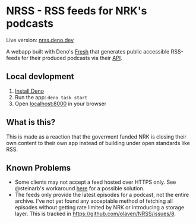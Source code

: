 # NRSS - RSS feeds for NRK's podcasts

Live version: [nrss.deno.dev](https://nrss.deno.dev/)

A webapp built with Deno's [Fresh](https://fresh.deno.dev/) that generates
public accessible RSS-feeds for their produced podcasts via their
[API](https://psapi.nrk.no/documentation/).

## Local devlopment

1. [Install Deno](https://deno.land/manual/getting_started/installation)
1. Run the app: `deno task start`
1. Open [localhost:8000](http://localhost:8000) in your browser

## What is this?

This is made as a reaction that the goverment funded NRK is closing their own
content to their own app instead of building under open standards like RSS.

## Known Problems

- Some clients may not accept a feed hosted over HTTPS only. See @steinarb's workaround [here](https://github.com/olaven/NRSS/issues/5#issuecomment-1488840679) for a possible solution.
- The feeds only provide the latest episodes for a podcast, not the entire archive. I've not yet found any acceptable method of fetching all episodes without getting rate limited by NRK or introducing a storage layer. This is tracked in https://github.com/olaven/NRSS/issues/8.

